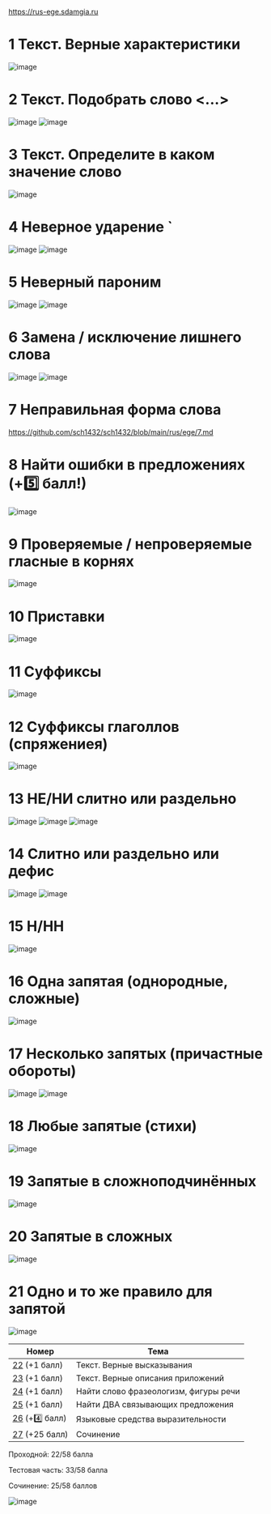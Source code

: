 https://rus-ege.sdamgia.ru

# 1 Текст. Верные характеристики
![image](https://user-images.githubusercontent.com/70198995/170870983-c31ab1f8-8891-413e-b7a7-9e099019bf21.png)

# 2 Текст. Подобрать слово <...>
![image](https://user-images.githubusercontent.com/70198995/170871078-6e0b9b6f-58d5-42c3-a1be-2584284807d8.png)
![image](https://user-images.githubusercontent.com/70198995/170871106-325c5ae0-b8e9-4c0b-8bf2-2b6ab3b8001a.png)

# 3 Текст. Определите в каком значение слово
![image](https://user-images.githubusercontent.com/70198995/170872081-f0a16cb4-602a-47f7-b2be-0fd6372e8b66.png)

# 4 Неверное ударение `
![image](https://user-images.githubusercontent.com/70198995/170873192-21fee2e3-8ad6-4787-98aa-d3e62a9fcdbf.png)
![image](https://user-images.githubusercontent.com/70198995/170873199-afc1433a-b0c5-43f2-ac50-ceb9a564b24d.png)

# 5 Неверный пароним
![image](https://user-images.githubusercontent.com/70198995/170873758-bb350910-a91c-4d14-b071-54d5ea079078.png)
![image](https://user-images.githubusercontent.com/70198995/170873765-8a5e1ed8-1f6c-4c47-99c4-f1fdfe1a35e8.png)

# 6 Замена / исключение лишнего слова
![image](https://user-images.githubusercontent.com/70198995/170874281-8c71384d-a6b0-443e-9a53-d7d19fba1875.png)
![image](https://user-images.githubusercontent.com/70198995/170874298-de191109-c09a-4d47-a063-15ea1800dd49.png)

# 7 Неправильная форма слова
https://github.com/sch1432/sch1432/blob/main/rus/ege/7.md

# 8 Найти ошибки в предложениях (+5️⃣ балл!)
![image](https://user-images.githubusercontent.com/70198995/170875860-0a0d9936-4971-406f-a61b-e85d79135d0b.png)

# 9 Проверяемые / непроверяемые гласные в корнях
![image](https://user-images.githubusercontent.com/70198995/170877015-77591590-ad7c-414b-8563-9d10dcb7b007.png)

# 10 Приставки
![image](https://user-images.githubusercontent.com/70198995/170879510-23736cc6-2961-4330-a983-a6f70d25a51f.png)

# 11 Суффиксы
![image](https://user-images.githubusercontent.com/70198995/170881401-c1c99612-d347-4c67-b1d3-59a23c05f5c3.png)

# 12 Суффиксы глаголлов (спряжениея)
![image](https://user-images.githubusercontent.com/70198995/170881949-108739bf-8a46-4b8f-b5ce-74664c70134d.png)

# 13 НЕ/НИ слитно или раздельно
![image](https://user-images.githubusercontent.com/70198995/170882924-b0d989c7-b191-4514-a574-67fbf8d9d7ab.png)
![image](https://user-images.githubusercontent.com/70198995/170882934-f98039b2-712f-498d-ac6b-290a30077bbf.png)
![image](https://user-images.githubusercontent.com/70198995/170882938-cc299c38-cb95-4749-a92b-2de2ad1f8093.png)


# 14 Слитно или раздельно или дефис
![image](https://user-images.githubusercontent.com/70198995/170883828-8ee7596f-9482-45d0-8ae5-66dbd465eed5.png)
![image](https://user-images.githubusercontent.com/70198995/170883840-a67a6165-2fa0-4ea5-81c6-7351daa28d42.png)

# 15 Н/НН
![image](https://user-images.githubusercontent.com/70198995/170884376-d51dadf3-9ce8-4349-9560-2e0ed6468fcc.png)

# 16 Одна запятая (однородные, сложные)
![image](https://user-images.githubusercontent.com/70198995/170884723-f57bb6b5-830a-46e3-a62f-fd2ffeba2a06.png)

# 17 Несколько запятых (причастные обороты)
![image](https://user-images.githubusercontent.com/70198995/170885138-989b6f75-58dd-4f6c-846f-eada262f35cf.png)
![image](https://user-images.githubusercontent.com/70198995/170885145-3e68546f-d208-4977-9454-da7909d16aa5.png)

# 18 Любые запятые (стихи)
![image](https://user-images.githubusercontent.com/70198995/170885352-c1df03a9-3dce-4bc8-baa8-aef5e5db9e19.png)

# 19 Запятые в сложноподчинённых
![image](https://user-images.githubusercontent.com/70198995/170885633-d9cd5db8-87ca-460a-8bb7-b022cafd07c3.png)

# 20 Запятые в сложных
![image](https://user-images.githubusercontent.com/70198995/170885740-364b5c1b-4b11-4276-9768-ad84aaa30249.png)

# 21 Одно и то же правило для запятой
![image](https://user-images.githubusercontent.com/70198995/170885893-dadac823-be4a-46cd-94bb-95a96698005a.png)


| Номер | Тема |
| ---- | ----- |
| [22](https://github.com/sch1432/sch1432/blob/main/rus/ege/22.md) (+1 балл) | Текст. Верные высказывания |
| [23](https://github.com/sch1432/sch1432/blob/main/rus/ege/23.md) (+1 балл) | Текст. Верные описания приложений |
| [24](https://github.com/sch1432/sch1432/blob/main/rus/ege/24.md) (+1 балл) | Найти слово фразеологизм, фигуры речи |
| [25](https://github.com/sch1432/sch1432/blob/main/rus/ege/25.md) (+1 балл) | Найти ДВА связывающих предложения |
| [26](https://github.com/sch1432/sch1432/blob/main/rus/ege/26.md) (+4️⃣ балл)  | Языковые средства выразительности |
| [27](https://github.com/sch1432/sch1432/blob/main/rus/ege/27.md) (+25 балл) | Сочинение |

Проходной: 22/58 балла

Тестовая часть: 33/58 балла

Сочинение: 25/58 баллов

![image](https://user-images.githubusercontent.com/70198995/169833111-9aac1d4c-257e-4fde-a4f2-ffa99bbcfcff.png)

